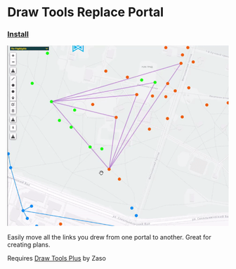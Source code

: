 # Draw Tools Replace Portal

### [Install](https://github.com/Loskir/iitc-plugins/raw/master/dt-replace-portal/dt-replace-portal.user.js)

![Demo](demo.gif)

Easily move all the links you drew from one portal to another. Great for creating plans.

Requires [Draw Tools Plus](https://www.giacintogarcea.com/ingress/iitc/draw-tools-plus-by-zaso.user.js) by Zaso
